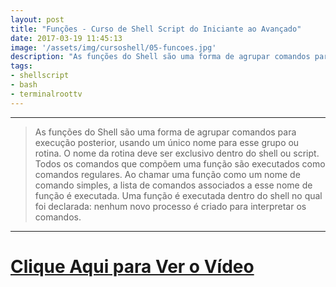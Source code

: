 ```yaml
---
layout: post
title: "Funções - Curso de Shell Script do Iniciante ao Avançado"
date: 2017-03-19 11:45:13
image: '/assets/img/cursoshell/05-funcoes.jpg'
description: "As funções do Shell são uma forma de agrupar comandos para execução posterior, usando um único nome para esse grupo ou rotina."
tags:
- shellscript
- bash
- terminalroottv
---
```


***

> As funções do Shell são uma forma de agrupar comandos para execução posterior, usando um único nome para esse grupo ou rotina. O nome da rotina deve ser exclusivo dentro do shell ou script. Todos os comandos que compõem uma função são executados como comandos regulares. Ao chamar uma função como um nome de comando simples, a lista de comandos associados a esse nome de função é executada. Uma função é executada dentro do shell no qual foi declarada: nenhum novo processo é criado para interpretar os comandos.

***


# [Clique Aqui para Ver o Vídeo](https://www.youtube.com/watch?v=RTeV2UsXY1k)


<script async src="https://pagead2.googlesyndication.com/pagead/js/adsbygoogle.js"></script>

<!-- Informat -->
<ins class="adsbygoogle"
 style="display:block"
 data-ad-client="ca-pub-2838251107855362"
 data-ad-slot="2327980059"
 data-ad-format="auto"
 data-full-width-responsive="true"></ins>

<script>
(adsbygoogle = window.adsbygoogle || []).push({});
</script>

